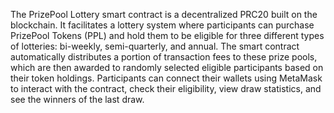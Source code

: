 The PrizePool Lottery smart contract is a decentralized PRC20 built on the blockchain. It facilitates a lottery system where participants can purchase PrizePool Tokens (PPL) and hold them to be eligible for three different types of lotteries: bi-weekly, semi-quarterly, and annual. The smart contract automatically distributes a portion of transaction fees to these prize pools, which are then awarded to randomly selected eligible participants based on their token holdings. Participants can connect their wallets using MetaMask to interact with the contract, check their eligibility, view draw statistics, and see the winners of the last draw.
